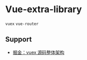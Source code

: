 # Vue-extra-library

`vuex` `vue-router` 

## Support
- [掘金：vuex 源码整体架构](https://juejin.cn/post/6844904001192853511)